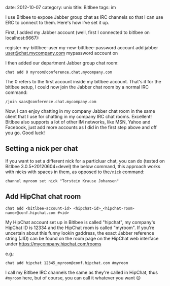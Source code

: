 date:    2012-10-07
category: unix
title: Bitlbee
tags: im

I use Bitlbee to expose Jabber group chat as IRC channels so
that I can use ERC to connect to them. Here's how I've set it
up.


First, I added my Jabber account (well, first I connected to
bitlbee on localhost:6667):


register my-bittlbee-user my-new-bittlbee-password
account add jabber user@chat.mycompany.com mypassword
account on



I then added our department Jabber group chat room:

    chat add 0 myroom@conference.chat.mycompany.com


The 0 refers to the first account inside my bitlbee
account. That's it for the bitlbee setup, I could now join the
Jabber chat room by a normal IRC command:

    /join saas@conference.chat.mycompany.com


Now, I can enjoy chatting in my company Jabber chat room in the
same client that I use for chatting in my company IRC chat
rooms. Excellent! Bitlbee also supports a lot of other IM
networks, like MSN, Yahoo and Facebook, just add more accounts
as I did in the first step above and off you go. Good luck!

## Setting a nick per chat

If you want to set a different nick for a particluar chat, you
can do (tested on Bitlbee 3.0.5+20120604+devel) the below
command, this approach works with nicks with spaces in them, as
opposed to the```/nick``` command:

    channel myroom set nick "Torstein Krause Johansen"

## Add HipChat chat room

```
chat add <bitlbee-account-id> <hipchat-id>_<hipchat-room-name>@conf.hipchat.com #<id>
```

My HipChat account set up in Bitlbee is called "hipchat", my company's
HipChat ID is 12334 and the HipChat room is called "myroom". If you're
uncertain about this funny lookin gaddress, the exact Jabber reference
string (JID) can be found on the room page on the HipChat web
interface under https://mycompany.hipchat.com/rooms

e.g.:
```
chat add hipchat 12345_myroom@conf.hipchat.com #myroom
```

I call my Bitlbee IRC channels the same as they're called in HipChat,
thus `#myroom` here, but of course, you can call it whatever you want
😉
